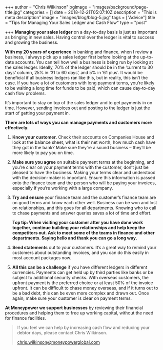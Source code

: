 +++
author = "Chris Wilkinson"
bgImage = "images/background/page-title.jpg"
categories = []
date = 2018-12-21T05:07:10Z
description = "This is meta description"
image = "images/blog/blog-5.jpg"
tags = ["Advice"]
title = "Tips for Managing Your Sales Ledger and Cash Flow"
type = "post"

+++
**Managing your sales ledger** on a day-to-day basis is just as important as bringing in new sales. Having control over the ledger is vital to success and growing the business.

**With my 20 years of experience** in banking and finance, when I review a business, I always pick up a sales ledger first before looking at the up-to-date accounts. You can tell how well a business is being run by looking at the sales ledger. Ideally, 70% of the ledger should be in the ‘current to 30 days’ column, 25% in ‘31 to 60 days’, and 5% in ‘61 plus’. It would be beneficial if all business ledgers ran like this, but in reality, this isn’t the case. If you have a lot of customers with long payment terms, you’re likely to be waiting a long time for funds to be paid, which can cause day-to-day cash flow problems.

It’s important to stay on top of the sales ledger and to get payments in on time. However, sending invoices out and posting to the ledger is just the start of getting your payment in.

**There are lots of ways you can manage payments and customers more effectively.**

1. **Know your customer.** Check their accounts on Companies House and look at the balance sheet, what is their net worth, how much cash have they got in the bank? Make sure they’re a sound business – they’ll be more likely to pay you on time.
2. **Make sure you agree** on suitable payment terms at the beginning, and you’re clear on your payment terms with the customer, don’t just be pleased to have the business. Making your terms clear and understood with the decision-maker is important. Ensure this information is passed onto the finance team and the person who will be paying your invoices, especially if you’re working with a large company.
3. **Try and ensure** your finance team and the customer’s finance team are on good terms and know each other well. Business can be won and lost on relationships, and this goes for all departments. Knowing who to call to chase payments and answer queries saves a lot of time and effort.

   **Top tip: When visiting your customer after you have done work together, continue building your relationships and help keep the competitors out. Ask to meet some of the teams in finance and other departments. Saying hello and thank you can go a long way.**
4. **Send statements** out to your customers. It’s a great way to remind your customers about outstanding invoices, and you can do this easily in most account packages now.
5. **All this can be a challenge** if you have different ledgers in different currencies. Payments can get held up by third parties like banks or be subject to additional security checks. With overseas customers, the upfront payment is the preferred choice or at least 50% of the invoice upfront. It can be difficult to chase money overseas, and if it turns out to be a bad debt, this can be even more complex and drawn out. Once again, make sure your customer is clear on payment terms.

**At Moneypower we support businesses** by reviewing their financial procedures and helping them to free up working capital, without the need for finance facilities. 

> If you feel we can help by increasing cash flow and reducing your debtor days, please contact Chris Wilkinson.
>
> [chris.wilkinson@moneypowerglobal.com](mailto:chris.wilkinson@moneypowerglobal.com)